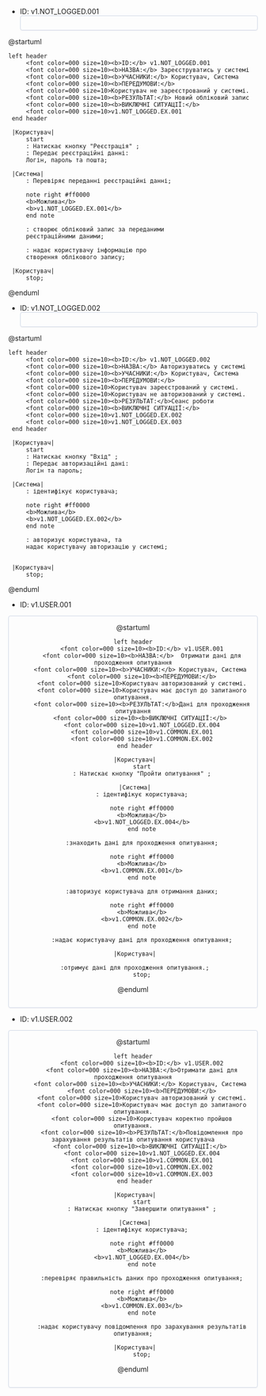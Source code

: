 - ID:	v1.NOT_LOGGED.001 
  <center style="
    border-radius:4px;
    border: 1px solid #cfd7e6;
    box-shadow: 0 1px 3px 0 rgba(89,105,129,.05), 0 1px 1px 0 rgba(0,0,0,.025);
    padding: 1em;"
>
@startuml

    left header
         <font color=000 size=10><b>ID:</b> v1.NOT_LOGGED.001
         <font color=000 size=10><b>НАЗВА:</b> Зареєструватись у системі
         <font color=000 size=10><b>УЧАСНИКИ:</b> Користувач, Система 
         <font color=000 size=10><b>ПЕРЕДУМОВИ:</b>
         <font color=000 size=10>Користувач не зареєстрований у системі.
         <font color=000 size=10><b>РЕЗУЛЬТАТ:</b> Новий обліковий запис
         <font color=000 size=10><b>ВИКЛЮЧНІ СИТУАЦІЇ:</b> 
         <font color=000 size=10>v1.NOT_LOGGED.EX.001
     end header
     
     |Користувач|
         start
         : Натискає кнопку "Реєстрація" ;
         : Передає реєстраційні данні:
         Логін, пароль та пошта;
         
     |Система|
         : Перевіряє переданні реєстраційні данні;
         
         note right #ff0000
         <b>Можлива</b>
         <b>v1.NOT_LOGGED.EX.001</b>
         end note
         
         : створює обліковий запис за переданими
         реєстраційними даними;
         
         : надає користувачу інформацію про
         створення облікового запису;
         
     |Користувач|
         stop;
@enduml
</center>

- ID:	v1.NOT_LOGGED.002
    <center style="
    border-radius:4px;
    border: 1px solid #cfd7e6;
    box-shadow: 0 1px 3px 0 rgba(89,105,129,.05), 0 1px 1px 0 rgba(0,0,0,.025);
    padding: 1em;"
>
@startuml

    left header
         <font color=000 size=10><b>ID:</b> v1.NOT_LOGGED.002
         <font color=000 size=10><b>НАЗВА:</b> Авторизуватись у системі
         <font color=000 size=10><b>УЧАСНИКИ:</b> Користувач, Система 
         <font color=000 size=10><b>ПЕРЕДУМОВИ:</b>
         <font color=000 size=10>Користувач зареєстрований у системі.
         <font color=000 size=10>Користувач не авторизований у системі.
         <font color=000 size=10><b>РЕЗУЛЬТАТ:</b>Сеанс роботи
         <font color=000 size=10><b>ВИКЛЮЧНІ СИТУАЦІЇ:</b> 
         <font color=000 size=10>v1.NOT_LOGGED.EX.002
         <font color=000 size=10>v1.NOT_LOGGED.EX.003
     end header
     
     |Користувач|
         start
         : Натискає кнопку "Вхід" ;
         : Передає авторизаційні дані:
         Логін та пароль;
         
     |Система|
         : ідентифікує користувача;
         
         note right #ff0000
         <b>Можлива</b>
         <b>v1.NOT_LOGGED.EX.002</b>
         end note
         
         : авторизує користувача, та
         надає користувачу авторизацію у системі;
         
         
     |Користувач|
         stop;
@enduml
 </center>

- ID:	v1.USER.001
 <center style="
    border-radius:4px;
    border: 1px solid #cfd7e6;
    box-shadow: 0 1px 3px 0 rgba(89,105,129,.05), 0 1px 1px 0 rgba(0,0,0,.025);
    padding: 1em;"
>
   @startuml

    left header
         <font color=000 size=10><b>ID:</b> v1.USER.001
         <font color=000 size=10><b>НАЗВА:</b> 	Отримати дані для проходження опитування
         <font color=000 size=10><b>УЧАСНИКИ:</b> Користувач, Система 
         <font color=000 size=10><b>ПЕРЕДУМОВИ:</b>
         <font color=000 size=10>Користувач авторизований у системі.
         <font color=000 size=10>Користувач має доступ до запитаного опитування.
         <font color=000 size=10><b>РЕЗУЛЬТАТ:</b>Дані для проходження опитування
         <font color=000 size=10><b>ВИКЛЮЧНІ СИТУАЦІЇ:</b> 
         <font color=000 size=10>v1.NOT_LOGGED.EX.004
         <font color=000 size=10>v1.COMMON.EX.001
         <font color=000 size=10>v1.COMMON.EX.002
     end header
     
     |Користувач|
         start
         : Натискає кнопку "Пройти опитування" ;

     |Система|
         : ідентифікує користувача;
         
         note right #ff0000
         <b>Можлива</b>
         <b>v1.NOT_LOGGED.EX.004</b>
         end note
         
         :знаходить дані для проходження опитування;
         
         note right #ff0000
         <b>Можлива</b>
         <b>v1.COMMON.EX.001</b>
         end note
         
         :авторизує користувача для отримання даних;
         
         note right #ff0000
         <b>Можлива</b>
         <b>v1.COMMON.EX.002</b>
         end note
         
         :надає користувачу дані для проходження опитування;

     |Користувач|
     
     :отримує дані для проходження опитування.;
         stop;
@enduml
   </center>

- ID:	v1.USER.002
 <center style="
    border-radius:4px;
    border: 1px solid #cfd7e6;
    box-shadow: 0 1px 3px 0 rgba(89,105,129,.05), 0 1px 1px 0 rgba(0,0,0,.025);
    padding: 1em;"
>
   @startuml

    left header
         <font color=000 size=10><b>ID:</b> v1.USER.002
         <font color=000 size=10><b>НАЗВА:</b>Отримати дані для проходження опитування
         <font color=000 size=10><b>УЧАСНИКИ:</b> Користувач, Система 
         <font color=000 size=10><b>ПЕРЕДУМОВИ:</b>
         <font color=000 size=10>Користувач авторизований у системі.
         <font color=000 size=10>Користувач має доступ до запитаного опитування.
         <font color=000 size=10>Користувач коректно пройшов опитування.
         <font color=000 size=10><b>РЕЗУЛЬТАТ:</b>Повідомлення про зарахування результатів опитування користувача
         <font color=000 size=10><b>ВИКЛЮЧНІ СИТУАЦІЇ:</b> 
         <font color=000 size=10>v1.NOT_LOGGED.EX.004
         <font color=000 size=10>v1.COMMON.EX.001
         <font color=000 size=10>v1.COMMON.EX.002
         <font color=000 size=10>v1.COMMON.EX.003
     end header
     
     |Користувач|
         start
         : Натискає кнопку "Завершити опитування" ;

     |Система|
         : ідентифікує користувача;
         
         note right #ff0000
         <b>Можлива</b>
         <b>v1.NOT_LOGGED.EX.004</b>
         end note
         
         :перевіряє правильність даних про проходження опитування;
         
         note right #ff0000
         <b>Можлива</b>
         <b>v1.COMMON.EX.003</b>
         end note
         
         :надає користувачу повідомлення про зарахування результатів опитування;

     |Користувач|
         stop;
@enduml
   </center>
